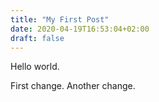 ```yaml
---
title: "My First Post"
date: 2020-04-19T16:53:04+02:00
draft: false
---
```


Hello world.

First change. Another change.
